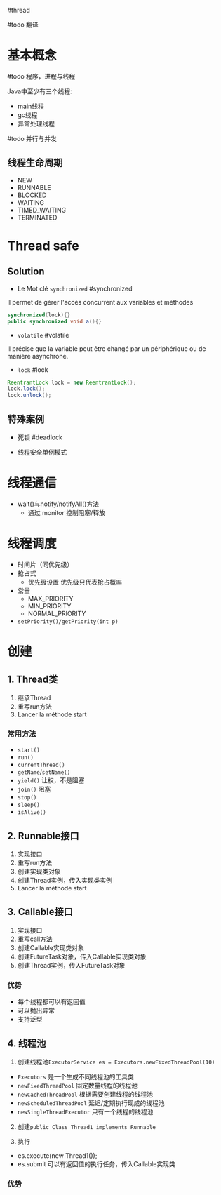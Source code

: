 #thread 

#todo 翻译

# 基本概念

#todo 程序，进程与线程

Java中至少有三个线程: 

- main线程
- gc线程
- 异常处理线程
 
#todo 并行与并发


## 线程生命周期

- NEW
- RUNNABLE
- BLOCKED
- WAITING
- TIMED_WAITING
- TERMINATED


# Thread safe

## Solution

- Le Mot clé `synchronized`
#synchronized 

Il permet de gérer l'accès concurrent aux variables et méthodes

```java
synchronized(lock){}
public synchronized void a(){}
```

- `volatile` 
#volatile 

Il précise que la variable peut être changé par un périphérique ou de manière asynchrone.

- `lock`
#lock

```java
ReentrantLock lock = new ReentrantLock();
lock.lock();
lock.unlock();
```

## 特殊案例

- 死锁
#deadlock 

- 线程安全单例模式

# 线程通信

- wait()与notify/notifyAll()方法
	- 通过 monitor 控制阻塞/释放

# 线程调度

- 时间片（同优先级）
- 抢占式
	- 优先级设置
		优先级只代表抢占概率
- 常量
	- MAX_PRIORITY
	- MIN_PRIORITY
	- NORMAL_PRIORITY
- `setPriority()/getPriority(int p)`

# 创建

## 1. Thread类

1. 继承Thread
2. 重写run方法
3. Lancer la méthode start

### 常用方法

- `start()`
- `run()`
- `currentThread()`
- `getName`/`setName()`
- `yield()`  让权，不是阻塞
- `join()`  阻塞
- `stop()`
- `sleep()`
- `isAlive()`

## 2. Runnable接口

1. 实现接口
2. 重写run方法
3. 创建实现类对象
4. 创建Thread实例，传入实现类实例
5. Lancer la méthode start

## 3. Callable接口

1. 实现接口
2. 重写call方法
3. 创建Callable实现类对象
4. 创建FutureTask对象，传入Callable实现类对象
5. 创建Thread实例，传入FutureTask对象

### 优势

- 每个线程都可以有返回值
- 可以抛出异常
- 支持泛型

## 4. 线程池

1. 创建线程池`ExecutorService es = Executors.newFixedThreadPool(10)`

- `Executors` 是一个生成不同线程池的工具类
- `newFixedThreadPool` 固定数量线程的线程池
- `newCachedThreadPool` 根据需要创建线程的线程池
- `newScheduledThreadPool` 延迟/定期执行现成的线程池
- `newSingleThreadExecutor` 只有一个线程的线程池

2. 创建`public Class Thread1 implements Runnable`

3. 执行

- es.execute(new Thread1());
- es.submit 可以有返回值的执行任务，传入Callable实现类

### 优势






